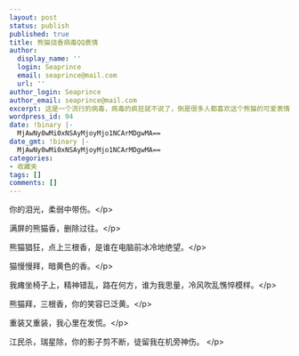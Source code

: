 ```yaml
---
layout: post
status: publish
published: true
title: 熊猫烧香病毒QQ表情
author:
  display_name: ''
  login: Seaprince
  email: seaprince@mail.com
  url: ''
author_login: Seaprince
author_email: seaprince@mail.com
excerpt: 这是一个流行的病毒，病毒的疯狂就不说了，倒是很多人都喜欢这个熊猫的可爱表情。
wordpress_id: 94
date: !binary |-
  MjAwNy0wMi0xNSAyMjoyMjo1NCArMDgwMA==
date_gmt: !binary |-
  MjAwNy0wMi0xNSAyMjoyMjo1NCArMDgwMA==
categories:
- 收藏夹
tags: []
comments: []
---
```

<p>你的泪光，柔弱中带伤。<&#47;p></p>
<p>满屏的熊猫香，删除过往。<&#47;p></p>
<p>熊猫猖狂，点上三根香，是谁在电脑前冰冷地绝望。<&#47;p></p>
<p>猫慢慢拜，暗黄色的香。<&#47;p></p>
<p>我瘫坐椅子上，精神错乱，路在何方，谁为我思量，冷风吹乱憔悴模样。<&#47;p></p>
<p>熊猫拜，三根香，你的笑容已泛黄。<&#47;p></p>
<p>重装又重装，我心里在发慌。<&#47;p></p>
<p>江民杀，瑞星除，你的影子剪不断，徒留我在机旁神伤。 <&#47;p></p>
